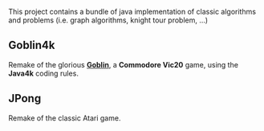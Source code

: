 This project contains a bundle of java implementation of classic algorithms and problems (i.e. graph algorithms, knight tour problem, ...)

## Goblin4k ##
Remake of the glorious **[Goblin](http://www.atarimagazines.com/compute/issue38/023_1_GOBLIN.php)**, a **Commodore Vic20** game, using the **Java4k** coding rules.

## JPong ##
Remake of the classic Atari game.